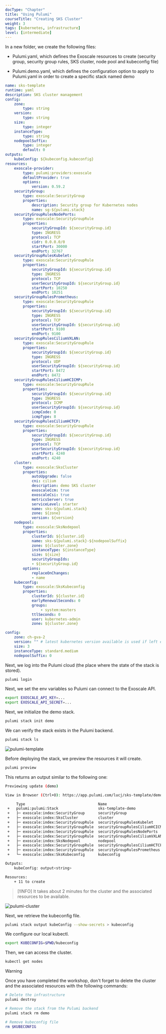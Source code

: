 ```yaml
---
docType: "Chapter"
title: "Using Pulumi"
courseTitle: "Creating SKS Cluster"
weight: 3
tags: [kubernetes, infrastructure]
level: [intermediate]
---
```


In a new folder, we create the following files:

- Pulumi.yaml, which defines the Exoscale resources to create (security group, security group rules, SKS cluster, node pool and kubeconfig file)

- Pulumi.demo.yaml, which defines the configuration option to apply to Pulumi.yaml in order to create a specific stack named demo

```yaml {filename="Pulumi.yaml"}
name: sks-template
runtime: yaml
description: SKS cluster management
config:
    zone:
        type: string
    version:
        type: string
    size:
        type: integer
    instanceType:
        type: string
    nodepoolSuffix:
        type: integer
        default: 0
outputs:
    kubeConfig: ${kubeconfig.kubeconfig}
resources:
    exoscale-provider:
        type: pulumi:providers:exoscale
        defaultProvider: true
        options:
            version: 0.59.2
    securityGroup:
        type: exoscale:SecurityGroup
        properties:
            description: Security group for Kubernetes nodes
            name: sg-${pulumi.stack}
    securityGroupRulesNodePorts:
        type: exoscale:SecurityGroupRule
        properties:
            securityGroupId: ${securityGroup.id}
            type: INGRESS
            protocol: TCP
            cidr: 0.0.0.0/0
            startPort: 30000
            endPort: 32767
    securityGroupRulesKubelet:
        type: exoscale:SecurityGroupRule
        properties:
            securityGroupId: ${securityGroup.id}
            type: INGRESS
            protocol: TCP
            userSecurityGroupId: ${securityGroup.id}
            startPort: 10250
            endPort: 10251
    securityGroupRulesPrometheus:
        type: exoscale:SecurityGroupRule
        properties:
            securityGroupId: ${securityGroup.id}
            type: INGRESS
            protocol: TCP
            userSecurityGroupId: ${securityGroup.id}
            startPort: 9100
            endPort: 9100
    securityGroupRulesCiliumVXLAN:
        type: exoscale:SecurityGroupRule
        properties:
            securityGroupId: ${securityGroup.id}
            type: INGRESS
            protocol: UDP
            userSecurityGroupId: ${securityGroup.id}
            startPort: 8472
            endPort: 8472
    securityGroupRulesCiliumHCICMP:
        type: exoscale:SecurityGroupRule
        properties:
            securityGroupId: ${securityGroup.id}
            type: INGRESS
            protocol: ICMP
            userSecurityGroupId: ${securityGroup.id}
            icmpCode: 0
            icmpType: 8
    securityGroupRulesCiliumHCTCP:
        type: exoscale:SecurityGroupRule
        properties:
            securityGroupId: ${securityGroup.id}
            type: INGRESS
            protocol: TCP
            userSecurityGroupId: ${securityGroup.id}
            startPort: 4240
            endPort: 4240
    cluster:
        type: exoscale:SksCluster
        properties:
            autoUpgrade: false
            cni: cilium
            description: demo SKS cluster
            exoscaleCcm: true
            exoscaleCsi: true
            metricsServer: true
            serviceLevel: starter
            name: sks-${pulumi.stack}
            zone: ${zone}
            version: ${version}
    nodepool:
        type: exoscale:SksNodepool
        properties:
            clusterId: ${cluster.id}
            name: sks-${pulumi.stack}-${nodepoolSuffix}
            zone: ${cluster.zone}
            instanceType: ${instanceType}
            size: ${size}
            securityGroupIds:
            - ${securityGroup.id}
        options:
            replaceOnChanges:
            - name
    kubeconfig:
        type: exoscale:SksKubeconfig
        properties:
            clusterId: ${cluster.id}
            earlyRenewalSeconds: 0
            groups:
                - system:masters
            ttlSeconds: 0
            user: kubernetes-admin
            zone: ${cluster.zone}
```

```yaml {filename="Pulumi.demo.yaml"}
config:
    zone: ch-gva-2
    version: "" # latest kubernetes version available is used if left empty
    size: 3
    instanceType: standard.medium
    nodepoolSuffix: 0
```

Next, we log into the Pulumi cloud (the place where the state of the stack is stored).

```bash
pulumi login
```

Next, we set the env variables so Pulumi can connect to the Exoscale API.

```bash
export EXOSCALE_API_KEY=...
export EXOSCALE_API_SECRET=...
```

Next, we initialize the demo stack.

```bash
pulumi stack init demo
```

We can verify the stack exists in the Pulumi backend.

```bash
pulumi stack ls
```

![pulumi-template](pulumi-template)

Before deploying the stack, we preview the resources it will create.

```bash
pulumi preview
```

This returns an output similar to the following one:

```bash
Previewing update (demo)

View in Browser (Ctrl+O): https://app.pulumi.com/lucj/sks-template/demo/previews/7b2dedb7-0cb5-42df-9980-5404c1ff09d5

     Type                                 Name                            Plan
 +   pulumi:pulumi:Stack                  sks-template-demo               create
 +   ├─ exoscale:index:SecurityGroup      securityGroup                   create
 +   ├─ exoscale:index:SksCluster         cluster                         create
 +   ├─ exoscale:index:SecurityGroupRule  securityGroupRulesKubelet       create
 +   ├─ exoscale:index:SecurityGroupRule  securityGroupRulesCiliumHCICMP  create
 +   ├─ exoscale:index:SecurityGroupRule  securityGroupRulesNodePorts     create
 +   ├─ exoscale:index:SecurityGroupRule  securityGroupRulesCiliumVXLAN   create
 +   ├─ exoscale:index:SksNodepool        nodepool                        create
 +   ├─ exoscale:index:SecurityGroupRule  securityGroupRulesCiliumHCTCP   create
 +   ├─ exoscale:index:SecurityGroupRule  securityGroupRulesPrometheus    create
 +   └─ exoscale:index:SksKubeconfig      kubeconfig                      create

Outputs:
    kubeConfig: output<string>

Resources:
    + 11 to create
```

> [!INFO]
> It takes about 2 minutes for the cluster and the associated resources to be available.

![pulumi-cluster](pulumi-cluster)

Next, we retrieve the kubeconfig file.

```bash
pulumi stack output kubeConfig --show-secrets > kubeconfig
```

We configure our local kubectl.

```bash
export KUBECONFIG=$PWD/kubeconfig
```

Then, we can access the cluster.

```bash
kubectl get nodes
```

> [!WARNING]
> Once you have completed the workshop, don't forget to delete the cluster and the associated resources with the following commands:

```bash
# Delete the infrastructure
pulumi destroy

# Remove the stack from the Pulumi backend
pulumi stack rm demo

# Remove kubeconfig file
rm $KUBECONFIG
```
